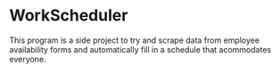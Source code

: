 # WorkScheduler

This program is a side project to try and scrape data from employee availability forms and automatically fill in a schedule that acommodates everyone.
